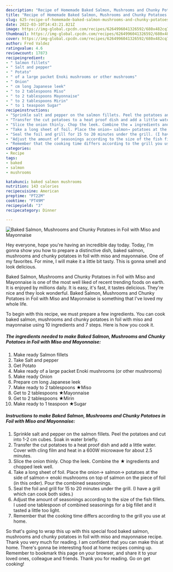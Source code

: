 ```yaml
---
description: "Recipe of Homemade Baked Salmon, Mushrooms and Chunky Potatoes in Foil with Miso and Mayonnaise"
title: "Recipe of Homemade Baked Salmon, Mushrooms and Chunky Potatoes in Foil with Miso and Mayonnaise"
slug: 625-recipe-of-homemade-baked-salmon-mushrooms-and-chunky-potatoes-in-foil-with-miso-and-mayonnaise
date: 2022-03-10T14:43:21.821Z
image: https://img-global.cpcdn.com/recipes/6264996041326592/680x482cq70/baked-salmon-mushrooms-and-chunky-potatoes-in-foil-with-miso-and-mayonnaise-recipe-main-photo.jpg
thumbnail: https://img-global.cpcdn.com/recipes/6264996041326592/680x482cq70/baked-salmon-mushrooms-and-chunky-potatoes-in-foil-with-miso-and-mayonnaise-recipe-main-photo.jpg
cover: https://img-global.cpcdn.com/recipes/6264996041326592/680x482cq70/baked-salmon-mushrooms-and-chunky-potatoes-in-foil-with-miso-and-mayonnaise-recipe-main-photo.jpg
author: Fred Valdez
ratingvalue: 4.6
reviewcount: 17873
recipeingredient:
- " Salmon fillets"
- " Salt and pepper"
- " Potato"
- " of a large packet Enoki mushrooms or other mushrooms"
- " Onion"
- " cm long Japanese leek"
- " to 2 tablespoons Miso"
- " to 2 tablespoons Mayonnaise"
- " to 2 tablespoons Mirin"
- " to 1 teaspoon Sugar"
recipeinstructions:
- "Sprinkle salt and pepper on the salmon fillets. Peel the potatoes and cut into 1-2 cm cubes. Soak in water briefly."
- "Transfer the cut potatoes to a heat proof dish and add a little water. Cover with cling film and heat in a 600W microwave for about 2.5 minutes."
- "Slice the onion thinly. Chop the leek. Combine the ★ ingredients and chopped leek well."
- "Take a long sheet of foil. Place the onion→ salmon→ potatoes at the side of salmon→ enoki mushrooms on top of salmon on the piece of foil (in this order). Pour the combined seasonings."
- "Seal the foil and grill for 15 to 20 minutes under the grill. (I have a grill which can cook both sides.)"
- "Adjust the amount of seasonings according to the size of the fish fillets. I used one tablespoon of combined seasonings for a big fillet and it tasted a little too light."
- "Remember that the cooking time differs according to the grill you use at home."
categories:
- Recipe
tags:
- baked
- salmon
- mushrooms

katakunci: baked salmon mushrooms 
nutrition: 143 calories
recipecuisine: American
preptime: "PT22M"
cooktime: "PT49M"
recipeyield: "3"
recipecategory: Dinner

---
```



![Baked Salmon, Mushrooms and Chunky Potatoes in Foil with Miso and Mayonnaise](https://img-global.cpcdn.com/recipes/6264996041326592/680x482cq70/baked-salmon-mushrooms-and-chunky-potatoes-in-foil-with-miso-and-mayonnaise-recipe-main-photo.jpg)

Hey everyone, hope you're having an incredible day today. Today, I'm gonna show you how to prepare a distinctive dish, baked salmon, mushrooms and chunky potatoes in foil with miso and mayonnaise. One of my favorites. For mine, I will make it a little bit tasty. This is gonna smell and look delicious.

Baked Salmon, Mushrooms and Chunky Potatoes in Foil with Miso and Mayonnaise is one of the most well liked of recent trending foods on earth. It is enjoyed by millions daily. It is easy, it's fast, it tastes delicious. They're nice and they look wonderful. Baked Salmon, Mushrooms and Chunky Potatoes in Foil with Miso and Mayonnaise is something that I've loved my whole life.




To begin with this recipe, we must prepare a few ingredients. You can cook baked salmon, mushrooms and chunky potatoes in foil with miso and mayonnaise using 10 ingredients and 7 steps. Here is how you cook it.

<!--inarticleads1-->

##### The ingredients needed to make Baked Salmon, Mushrooms and Chunky Potatoes in Foil with Miso and Mayonnaise:

1. Make ready  Salmon fillets
1. Take  Salt and pepper
1. Get  Potato
1. Make ready  of a large packet Enoki mushrooms (or other mushrooms)
1. Make ready  Onion
1. Prepare  cm long Japanese leek
1. Make ready  to 2 tablespoons ★Miso
1. Get  to 2 tablespoons ★Mayonnaise
1. Get  to 2 tablespoons ★Mirin
1. Make ready  to 1 teaspoon ★Sugar




<!--inarticleads2-->

##### Instructions to make Baked Salmon, Mushrooms and Chunky Potatoes in Foil with Miso and Mayonnaise:

1. Sprinkle salt and pepper on the salmon fillets. Peel the potatoes and cut into 1-2 cm cubes. Soak in water briefly.
1. Transfer the cut potatoes to a heat proof dish and add a little water. Cover with cling film and heat in a 600W microwave for about 2.5 minutes.
1. Slice the onion thinly. Chop the leek. Combine the ★ ingredients and chopped leek well.
1. Take a long sheet of foil. Place the onion→ salmon→ potatoes at the side of salmon→ enoki mushrooms on top of salmon on the piece of foil (in this order). Pour the combined seasonings.
1. Seal the foil and grill for 15 to 20 minutes under the grill. (I have a grill which can cook both sides.)
1. Adjust the amount of seasonings according to the size of the fish fillets. I used one tablespoon of combined seasonings for a big fillet and it tasted a little too light.
1. Remember that the cooking time differs according to the grill you use at home.




So that's going to wrap this up with this special food baked salmon, mushrooms and chunky potatoes in foil with miso and mayonnaise recipe. Thank you very much for reading. I am confident that you can make this at home. There's gonna be interesting food at home recipes coming up. Remember to bookmark this page on your browser, and share it to your loved ones, colleague and friends. Thank you for reading. Go on get cooking!
